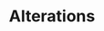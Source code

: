 ---
title: Alterations
cascade:
    params:
        categories: alterations
        layout: 'alterations'
    target:
        kind: page
---